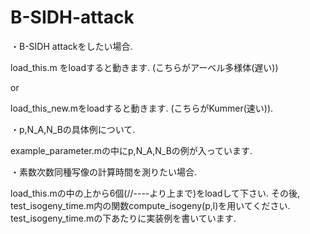 # B-SIDH-attack

・B-SIDH attackをしたい場合.

load_this.m をloadすると動きます. (こちらがアーベル多様体(遅い))

or

load_this_new.mをloadすると動きます. (こちらがKummer(速い)).


・p,N_A,N_Bの具体例について.

example_parameter.mの中にp,N_A,N_Bの例が入っています.


・素数次数同種写像の計算時間を測りたい場合.

load_this.mの中の上から6個(//----より上まで)をloadして下さい. その後, test_isogeny_time.m内の関数compute_isogeny(p,l)を用いてください. test_isogeny_time.mの下あたりに実装例を書いています.

